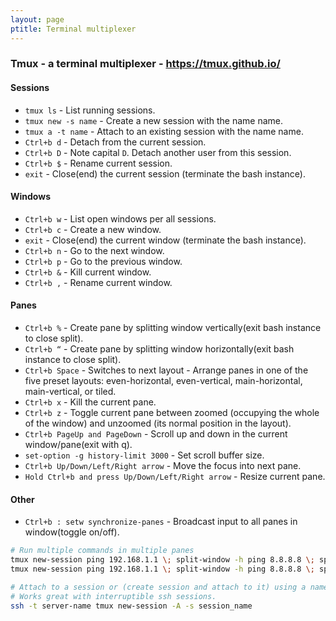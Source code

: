 ```yaml
---
layout: page
ptitle: Terminal multiplexer
---
```


### Tmux - a terminal multiplexer - https://tmux.github.io/

#### Sessions
- `tmux ls` - List running sessions.
- `tmux new -s name` - Create a new session with the name name.
- `tmux a -t name` - Attach to an existing session with the name name.
- `Ctrl+b d` - Detach from the current session.
- `Ctrl+b D` - Note capital `D`. Detach another user from this session.
- `Ctrl+b $` - Rename current session.
- `exit` - Close(end) the current session (terminate the bash instance).

#### Windows
- `Ctrl+b w` - List open windows per all sessions.
- `Ctrl+b c` - Create a new window.
- `exit` - Close(end) the current window (terminate the bash instance).
- `Ctrl+b n` - Go to the next window.
- `Ctrl+b p` - Go to the previous window.
- `Ctrl+b &` - Kill current window.
- `Ctrl+b ,` - Rename current window.

#### Panes
- `Ctrl+b %` - Create pane by splitting window vertically(exit bash instance to close split).
- `Ctrl+b “` - Create pane by splitting window horizontally(exit bash instance to close split).
- `Ctrl+b Space` - Switches to next layout - Arrange panes in one of the five preset layouts: even-horizontal, even-vertical, main-horizontal, main-vertical, or tiled.
- `Ctrl+b x` - Kill the current pane.
- `Ctrl+b z` - Toggle current pane between zoomed (occupying the whole of the window) and unzoomed (its normal position in the layout).
- `Ctrl+b PageUp and PageDown` - Scroll up and down in the current window/pane(exit with q).
- `set-option -g history-limit 3000` - Set scroll buffer size.
- `Ctrl+b Up/Down/Left/Right arrow` - Move the focus into next pane.
- `Hold Ctrl+b and press Up/Down/Left/Right arrow` - Resize current pane.

#### Other
- `Ctrl+b : setw synchronize-panes` - Broadcast input to all panes in window(toggle on/off).

```bash
# Run multiple commands in multiple panes
tmux new-session ping 192.168.1.1 \; split-window -h ping 8.8.8.8 \; split-window -v ping 192.168.0.1
tmux new-session ping 192.168.1.1 \; split-window -h ping 8.8.8.8 \; split-window -v ping 192.168.0.1 \; select-pane -t 0 \; split-window -v ping 192.168.2.4

# Attach to a session or (create session and attach to it) using a name
# Works great with interruptible ssh sessions.
ssh -t server-name tmux new-session -A -s session_name
```
